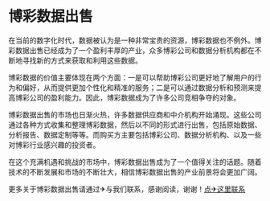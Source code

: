 # 博彩数据出售

在当前的数字化时代，数据被认为是一种非常宝贵的资源，博彩数据也不例外。博彩数据出售已经成为了一个盈利丰厚的产业，众多博彩公司和数据分析机构都在不断地寻找新的方式来获取和利用这些数据。

博彩数据的价值主要体现在两个方面：一是可以帮助博彩公司更好地了解用户的行为和偏好，从而提供更加个性化和精准的服务；二是可以通过数据分析和预测来提高博彩公司的盈利能力。因此，博彩数据成为了许多公司竞相争夺的对象。

博彩数据出售的市场也日渐火热，许多数据供应商和中介机构开始涌现。这些公司通过各种方式收集和整理博彩数据，然后以不同的形式进行出售，包括原始数据、分析报告、数据定制等等。而购买方主要包括博彩公司、数据分析机构、以及一些对博彩行业感兴趣的投资者。

在这个充满机遇和挑战的市场中，博彩数据出售成为了一个值得关注的话题。随着技术的不断发展和市场的不断壮大，相信博彩数据出售的产业前景将会更加广阔。

更多关于博彩数据出售请通过✈与我们联系，感谢阅读，谢谢！[点✈这里联系](https://acc.k02.cc)